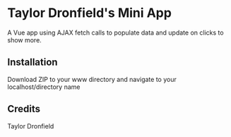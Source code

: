 # Taylor Dronfield's Mini App

A Vue app using AJAX fetch calls to populate data and update on clicks to show more.

## Installation

Download ZIP to your www directory and navigate to your localhost/directory name

## Credits

Taylor Dronfield
